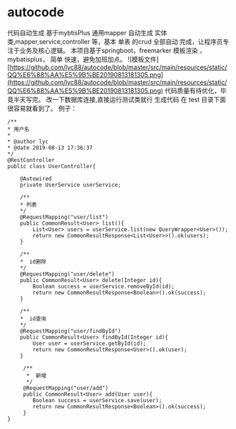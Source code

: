 # autocode
代码自动生成
基于mybtisPlus 通用mapper 自动生成 实体类,mapper,service,controller 等，基本 单表 的crud 全部自动 完成，让程序员专注于业务及核心逻辑。
本项目基于springboot，freemarker 模板渲染 ，mybatisplus， 简单 快速，避免加班加点。
![模板文件][https://github.com/lyc88/autocode/blob/master/src/main/resources/static/QQ%E6%88%AA%E5%9B%BE20190813181305.png](https://github.com/lyc88/autocode/blob/master/src/main/resources/static/QQ%E6%88%AA%E5%9B%BE20190813181305.png)
代码质量有待优化，毕竟半天写完。
改一下数据库连接,直接运行测试类就行 生成代码 在 test 目录下面 很容易就看到了。 例子：
```
/**
* 用户名
*
* @author lyc
* @date 2019-08-13 17:36:37
*/
@RestController
public class UserController{

    @Autowired
    private UserService userService;

    /**
    * 列表
    */
    @RequestMapping("user/list")
    public CommonResult<User> list(){
        List<User> users = userService.list(new QueryWrapper<User>());
        return new CommonResultResponse<List<User>>().ok(users);
    }

    /**
    *  id删除
    */
    @RequestMapping("user/delete")
    public CommonResult<User> delete(Integer id){
        Boolean success = userService.removeById(id);
        return new CommonResultResponse<Boolean>().ok(success);
    }

    /**
    *  id查询
    */
    @RequestMapping("user/findById")
    public CommonResult<User> findById(Integer id){
        User user = userService.getById(id);
        return new CommonResultResponse<User>().ok(user);
    }

     /**
      *  新增
      */
     @RequestMapping("user/add")
     public CommonResult<User> add(User user){
        Boolean success = userService.save(user);
        return new CommonResultResponse<Boolean>().ok(success);
     }
}
```